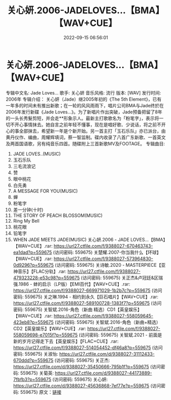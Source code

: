 ﻿---
title: 关心妍.2006-JADELOVES...【BMA】【WAV+CUE】
date: 2022-09-15 06:56:01
categories: WAV车载音乐、镜像
tags: 华语中文
---
# 关心妍.2006-JADELOVES...【BMA】【WAV+CUE】

专辑中文名: Jade Loves...
歌手: 关心妍
音乐风格: 流行
版本: [WAV]
发行时间: 2006年
专辑介绍：
关心妍（Jade）继2005年初的《The 5th
Element》，已有一年多的时间未有推出新歌；在一轮的风风雨雨下，唱片公司BMA与Jade终於在2006年发行新碟《Jade
Loves...》。为了新唱片作出突破，Jade预备把留了8年的一头长秀髮剪短，并会走**形象示人。最新主打歌歌名为「粉笔字」，表示将一切不开心事情抹去。她自言之前年轻不懂事，现在是唱好歌、少说话，将之前不开心的事全部抹去，希望新一年是个新开始。另一首主打「玉石乐队」亦已派台，由黄丹仪作、编曲，周耀辉填词，蔡一智监制。碟内收录了八首广东新歌、一首英文及两首国语歌，另有纯音乐四首。随碟附上三首新歌MV及FOOTAGE。
专辑曲目:
01. JADE LOVES..(MUSIC)
02. 玉石乐队
03. 三毛流浪记
04. 赞
05. 眼中桃花
06. 白先勇
07. A MESSAGE FOR YOU(MUSIC)
08. 蝉
09. 粉笔字
10. 差一分钟(十时)
11. THE STORY OF PEACH BLOSSOM(MUSIC)
12. Ring My Bell
13. 桃花眼
14. 铅笔字
15. WHEN JADE MEETS JADE(MUSIC)
关心妍.2006 - JADE
LOVES...【BMA】【WAV+CUE】.rar: https://url27.ctfile.com/f/9388027-670463743-ea1dad?p=559675
(访问密码: 559675)
关楚耀.2007-你当我什么【环球】【WAV+CUE】.rar: https://url27.ctfile.com/f/9388027-573964830-0d9296?p=559675
(访问密码: 559675)
关诗敏.2020 - MASTERPIECE【亚神音乐】【FLAC分轨】.rar: https://url27.ctfile.com/f/9388027-479323228-e53c98?p=559675
(访问密码: 559675)
关正杰&卢冠廷&区瑞强.1986 - 蚌的启示（LP版）【EMI百代】【WAV+CUE】.rar:
https://url27.ctfile.com/f/9388027-669971029-1b2b7c?p=559675
(访问密码: 559675)
关之琳.1994 - 相约到永久【巨石唱片】【WAV+CUE】.rar: https://url27.ctfile.com/f/9388027-589100728-1383f7?p=559675
(访问密码: 559675)
关智斌.2016-角色（新曲 精选）CD1【英皇娱乐】【WAV+CUE】.rar: https://url27.ctfile.com/f/9388027-558059645-423eb8?p=559675
(访问密码: 559675)
关智斌.2016-角色（新曲+精选）CD2【英皇娱乐】【WAV+CUE】.rar: https://url27.ctfile.com/f/9388027-558059698-e7015f?p=559675
(访问密码: 559675)
关智斌.2021 - 前面是新的岁月记得走下去【英皇娱乐】【FLAC+CUE】.rar: https://url27.ctfile.com/f/9388027-514054452-df46a8?p=559675
(访问密码: 559675)
关淑怡: https://url27.ctfile.com/d/9388027-31112433-670ddd?p=559675
(访问密码: 559675)
关正杰: https://url27.ctfile.com/d/9388027-35450666-795b1f?p=559675
(访问密码: 559675)
关菊英: https://url27.ctfile.com/d/9388027-44173889-7fbfb3?p=559675
(访问密码: 559675)
关心妍: https://url27.ctfile.com/d/9388027-45636868-7ef77e?p=559675
(访问密码: 559675)
原文：[链接](https://blog.sina.com.cn/s/blog_1647c7e7601030zev.html)